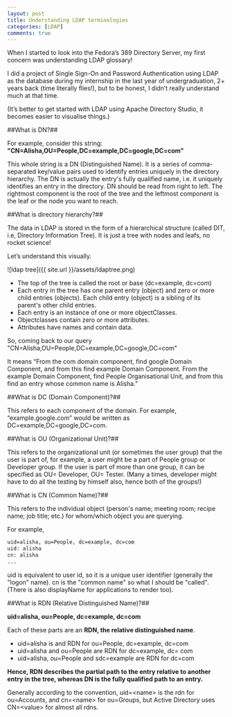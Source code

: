 ```yaml
---
layout: post
title: Understanding LDAP terminologies
categories: [LDAP]
comments: true
---
```


When I started to look into the Fedora’s 389 Directory Server, my first concern was understanding LDAP glossary!

I did a project of Single Sign-On and Password Authentication using LDAP as the database during my internship in the last year of undergraduation, 2+ years back (time literally flies!), but to be honest, I didn’t really understand much at that time.

(It’s better to get started with LDAP using Apache Directory Studio, it becomes easier to visualise things.)

<!-- ##What is LDAP?##


 -->
##What is DN?##

For example, consider this string:
**"CN=Alisha,OU=People,DC=example,DC=google,DC=com"**

This whole string is a DN (Distinguished Name). It is a series of comma-separated key/value pairs used to identify entries uniquely in the directory hierarchy. The DN is actually the entry's fully qualified name, i.e. it uniquely identifies an entry in the directory. DN should be read from right to left. The rightmost component is the root of the tree and the leftmost component is the leaf or the node you want to reach.

##What is directory hierarchy?##

The data in LDAP is stored in the form of a hierarchical structure (called DIT, i.e, Directory Information Tree). It is just a tree with nodes and leafs, no rocket science!

Let’s understand this visually.

![ldap tree]({{ site.url }}/assets/ldaptree.png)


* The top of the tree is called the root or base (dc=example, dc=com)
* Each entry in the tree has one parent entry (object) and zero or more child entries (objects). Each child  entry (object) is a sibling of its parent's other child entries.
* Each entry is an instance of one or more objectClasses.
* Objectclasses contain zero or more attributes.
* Attributes have names and contain data.

So, coming back to our query "CN=Alisha,OU=People,DC=example,DC=google,DC=com"

It means “From the com domain component, find google Domain Component, and from this find example Domain Component. From the example Domain Component, find People Organisational Unit, and from this find an entry whose common name is Alisha.”

##What is DC (Domain Component)?##

This refers to each component of the domain. For example, “example.google.com” would be written as DC=example,DC=google,DC=com.

##What is OU (Organizational Unit)?##

This refers to the organizational unit (or sometimes the user group) that the user is part of, for example, a user might be a part of People group or Developer group. If the user is part of more than one group, it can be specified as OU= Developer, OU= Tester. (Many a times, developer might have to do all the testing by himself also, hence both of the groups!)

##What is CN (Common Name)?##

This refers to the individual object (person's name; meeting room; recipe name; job title; etc.) for whom/which object you are querying.

For example,

```html
uid=alisha, ou=People, dc=example, dc=com
uid: alisha
cn: alisha
...
```

uid is equivalent to user id, so it is a unique user identifier (generally the "logon" name). cn is the "common name" so what I should be "called". (There is also displayName for applications to render too).

##What is RDN (Relative Distinguished Name)?##

**uid=alisha, ou=People, dc=example, dc=com**

Each of these parts are an **RDN, the relative distinguished name**.

* uid=alisha is and RDN for ou=People, dc=example, dc=com
* uid=alisha and ou=People are RDN for dc=example, dc= com
* uid=alisha, ou=People and sdc=example are RDN for dc=com

**Hence, RDN describes the partial path to the entry relative to another entry in the tree, whereas DN is the fully qualified path to an entry.**

Generally according to the convention, uid=&lt;name&gt; is the rdn for ou=Accounts, and cn=&lt;name&gt; for ou=Groups, but Active Directory uses CN=&lt;value&gt; for almost all rdns.
